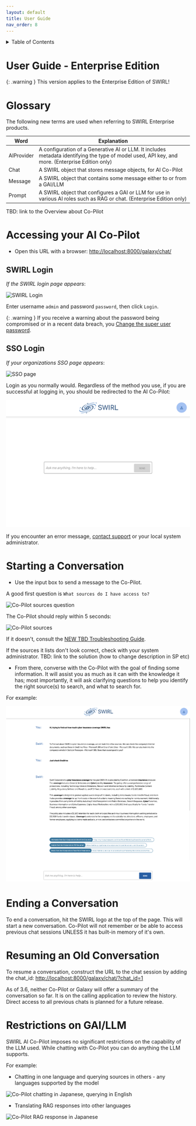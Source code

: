 ```yaml
---
layout: default
title: User Guide
nav_order: 8
---
```

<details markdown="block">
  <summary>
    Table of Contents
  </summary>
  {: .text-delta }
- TOC
{:toc}
</details>

# User Guide - Enterprise Edition

{: .warning }
This version applies to the Enterprise Edition of SWIRL!

# Glossary

The following new terms are used when referring to SWIRL Enterprise products.

| Word | Explanation | 
| ---------- | ---------- |
| AIProvider | A configuration of a Generative AI or LLM. It includes metadata identifying the type of model used, API key, and more. (Enterprise Edition only) |
| Chat | A SWIRL object that stores message objects, for AI Co-Pilot | 
| Message | A SWIRL object that contains some message either to or from a GAI/LLM | 
| Prompt | A SWIRL object that configures a GAI or LLM for use in various AI roles such as RAG or chat. (Enterprise Edition only) |

TBD: link to the Overview about Co-Pilot

# Accessing your AI Co-Pilot

* Open this URL with a browser: <http://localhost:8000/galaxy/chat/> 

## SWIRL Login

*If the SWIRL login page appears*:

![SWIRL Login](images/swirl_login-galaxy_dark.png)

Enter username `admin` and password `password`, then click `Login`.

{: .warning }
If you receive a warning about the password being compromised or in a recent data breach, you [Change the super user password](Admin-Guide.md#changing-a-super-user-password).

## SSO Login

*If your organizations SSO page appears*:

![SSO page]()

Login as you normally would. Regardless of the method you use, if you are successful at logging in, you should be redirected to the AI Co-Pilot:

![Co-Pilot page](images/swirl_copilot_start.png)

If you encounter an error message, [contact support](mailto:support@swirl.today) or your local system administrator.

# Starting a Conversation

* Use the input box to send a message to the Co-Pilot.

A good first question is `What sources do I have access to?`

![Co-Pilot sources question]()

The Co-Pilot should reply within 5 seconds:

![Co-Pilot sources]()

If it doesn't, consult the [NEW TBD Troubleshooting Guide](). 

If the sources it lists don't look correct, check with your system administrator. TBD: link to the solution (how to change description in SP etc)

* From there, converse with the Co-Pilot with the goal of finding some information. It will assist you as much as it can with the knowledge it has; most importantly, it will ask clarifying questions to help you identify the right source(s) to search, and what to search for. 

For example:

![Co-Pilot conversation about SWIRL cyber insurance coverage](images/swirl_copilot_cyberinsurance.png)

# Ending a Conversation

To end a conversation, hit the SWIRL logo at the top of the page. This will start a new conversation. Co-Pilot will not remember or be able to access previous chat sessions UNLESS it has built-in memory of it's own.

# Resuming an Old Conversation

To resume a conversation, construct the URL to the chat session by adding the chat_id:
[http://localhost:8000/galaxy/chat/?chat_id=1](http://localhost:8000/galaxy/chat/?chat_id=1)

As of 3.6, neither Co-Pilot or Galaxy will offer a summary of the conversation so far. It is on the calling application to review the history. Direct access to all previous chats is planned for a future release.

# Restrictions on GAI/LLM

SWIRL AI Co-Pilot imposes no significant restrictions on the capability of the LLM used. While chatting with Co-Pilot you can do anything the LLM supports. 

For example:

* Chatting in one language and querying sources in others - any languages supported by the model

![Co-Pilot chatting in Japanese, querying in English]()

* Translating RAG responses into other languages

![Co-Pilot RAG response in Japanese]()










